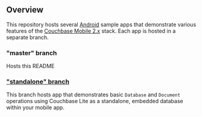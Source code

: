 ## Overview
This repository hosts several [Android](https://www.android.com/) sample apps that demonstrate various features of the [Couchbase Mobile 2.x](https://www.couchbase.com/products/mobile) stack. Each app is hosted in a separate branch. 

### "**master**" branch
Hosts this README 

### ["**standalone**" branch](https://github.com/couchbaselabs/userprofile-couchbase-mobile-android/tree/standalone)

This branch hosts app that demonstrates basic `Database` and `Document` operations using Couchbase Lite as a standalone, embedded database within your mobile app. 

